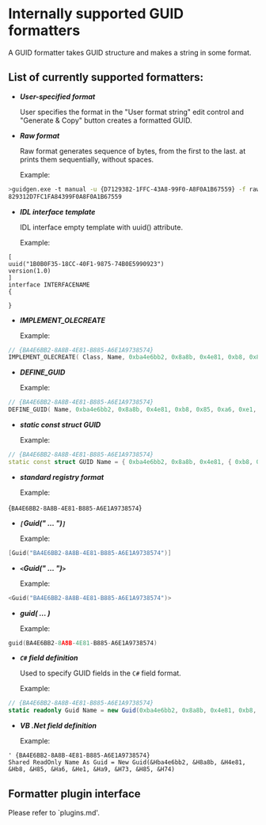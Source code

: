 Internally supported GUID formatters
======================================

A GUID formatter takes GUID structure and makes a string in some format.

List of currently supported formatters:
----------------------------------------

- ***User-specified format***

  User specifies the format in the "User format string" edit control and "Generate & Copy" button creates a formatted GUID.


- ***Raw format***

  Raw format generates sequence of bytes, from the first to the last. at prints them sequentially, without spaces.

  Example:
```sh
>guidgen.exe -t manual -u {D7129382-1FFC-43A8-99F0-A8F0A1B67559} -f raw
829312D7FC1FA84399F0A8F0A1B67559
```

- ***IDL interface template***

	IDL interface empty template with uuid() attribute. 

	Example:
```midl
[
uuid("1B0B0F35-18CC-40F1-9875-74B0E5990923")
version(1.0)
]
interface INTERFACENAME
{

}
```

- ***IMPLEMENT_OLECREATE***

    Example:
```cpp
// {BA4E6BB2-8A8B-4E81-B885-A6E1A9738574}
IMPLEMENT_OLECREATE( Class, Name, 0xba4e6bb2, 0x8a8b, 0x4e81, 0xb8, 0x85, 0xa6, 0xe1, 0xa9, 0x73, 0x85, 0x74 );
```


- ***DEFINE_GUID***

    Example:
```cpp
// {BA4E6BB2-8A8B-4E81-B885-A6E1A9738574}
DEFINE_GUID( Name, 0xba4e6bb2, 0x8a8b, 0x4e81, 0xb8, 0x85, 0xa6, 0xe1, 0xa9, 0x73, 0x85, 0x74 );
```


- ***static const struct GUID***

    Example:
```cpp
// {BA4E6BB2-8A8B-4E81-B885-A6E1A9738574}
static const struct GUID Name = { 0xba4e6bb2, 0x8a8b, 0x4e81, { 0xb8, 0x85, 0xa6, 0xe1, 0xa9, 0x73, 0x85, 0x74 } };
```


- ***standard registry format***

    Example:

{```BA4E6BB2-8A8B-4E81-B885-A6E1A9738574```}


- ***`[`Guid(" ... ")`]`***

    Example:
```cpp
[Guid("BA4E6BB2-8A8B-4E81-B885-A6E1A9738574")]
```


- ***`<`Guid(" ... ")`>`***

    Example:
```cpp
<Guid("BA4E6BB2-8A8B-4E81-B885-A6E1A9738574")>
```


- ***guid( ... )***

    Example:
```cpp
guid(BA4E6BB2-8A8B-4E81-B885-A6E1A9738574)
```


- ***`C#` field definition***

    Used to specify GUID fields in the `C#` field format.

    Example:
```csharp
// {BA4E6BB2-8A8B-4E81-B885-A6E1A9738574}
static readonly Guid Name = new Guid(0xba4e6bb2, 0x8a8b, 0x4e81, 0xb8, 0x85, 0xa6, 0xe1, 0xa9, 0x73, 0x85, 0x74);
```

- ***VB .Net field definition***

    Example:
```vbnet
' {BA4E6BB2-8A8B-4E81-B885-A6E1A9738574}
Shared ReadOnly Name As Guid = New Guid(&Hba4e6bb2, &H8a8b, &H4e81, &Hb8, &H85, &Ha6, &He1, &Ha9, &H73, &H85, &H74)
```

Formatter plugin interface
----------------------------

Please refer to `plugins.md'.
